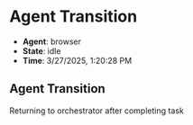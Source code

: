 # Agent Transition

- **Agent**: browser
- **State**: idle
- **Time**: 3/27/2025, 1:20:28 PM

## Agent Transition

Returning to orchestrator after completing task

